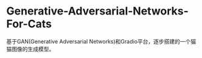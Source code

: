 # Generative-Adversarial-Networks-For-Cats
基于GAN(Generative Adversarial Networks)和Gradio平台，逐步搭建的一个猫猫图像的生成模型。

